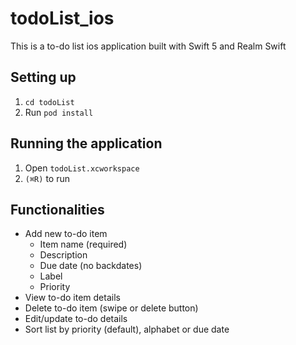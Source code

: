 # todoList_ios
This is a to-do list ios application built with Swift 5 and Realm Swift

## Setting up
1. `cd todoList`
2. Run `pod install`

## Running the application
1. Open `todoList.xcworkspace`
2. `(⌘R)` to run

## Functionalities
* Add new to-do item
  * Item name (required)
  * Description
  * Due date (no backdates)
  * Label
  * Priority
* View to-do item details
* Delete to-do item (swipe or delete button)
* Edit/update to-do details
* Sort list by priority (default), alphabet or due date
